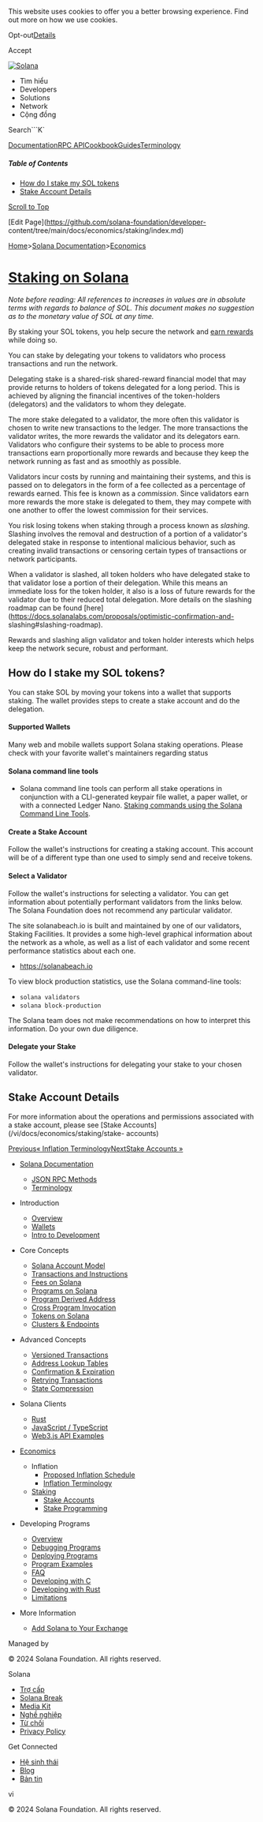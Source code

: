 This website uses cookies to offer you a better browsing experience. Find out
more on how we use cookies.

Opt-out[Details](/vi/privacy-policy#collection-of-information)

Accept

[![Solana](/_next/static/media/logotype-dark.f79d530d.svg)](/vi)

  * Tìm hiểu
  * Developers
  * Solutions
  * Network
  * Cộng đồng 

Search```K`

[Documentation](/vi/docs)[RPC
API](/vi/docs/rpc)[Cookbook](/vi/developers/cookbook)[Guides](/vi/developers/guides)[Terminology](/vi/docs/terminology)

##### Table of Contents

  * [How do I stake my SOL tokens](/vi/docs/economics/staking#how-do-i-stake-my-sol-tokens)
  * [Stake Account Details](/vi/docs/economics/staking#stake-account-details)

[Scroll to Top](/vi/docs/economics/staking#)

[Edit Page](https://github.com/solana-foundation/developer-
content/tree/main/docs/economics/staking/index.md)

[Home](/vi)>[Solana Documentation](/vi/docs)>[Economics](/vi/docs/economics)

# [Staking on Solana](/vi/docs/economics/staking)

 _Note before reading: All references to increases in values are in absolute
terms with regards to balance of SOL. This document makes no suggestion as to
the monetary value of SOL at any time._

By staking your SOL tokens, you help secure the network and [earn
rewards](https://docs.solanalabs.com/implemented-proposals/staking-rewards)
while doing so.

You can stake by delegating your tokens to validators who process transactions
and run the network.

Delegating stake is a shared-risk shared-reward financial model that may
provide returns to holders of tokens delegated for a long period. This is
achieved by aligning the financial incentives of the token-holders
(delegators) and the validators to whom they delegate.

The more stake delegated to a validator, the more often this validator is
chosen to write new transactions to the ledger. The more transactions the
validator writes, the more rewards the validator and its delegators earn.
Validators who configure their systems to be able to process more transactions
earn proportionally more rewards and because they keep the network running as
fast and as smoothly as possible.

Validators incur costs by running and maintaining their systems, and this is
passed on to delegators in the form of a fee collected as a percentage of
rewards earned. This fee is known as a _commission_. Since validators earn
more rewards the more stake is delegated to them, they may compete with one
another to offer the lowest commission for their services.

You risk losing tokens when staking through a process known as _slashing_.
Slashing involves the removal and destruction of a portion of a validator's
delegated stake in response to intentional malicious behavior, such as
creating invalid transactions or censoring certain types of transactions or
network participants.

When a validator is slashed, all token holders who have delegated stake to
that validator lose a portion of their delegation. While this means an
immediate loss for the token holder, it also is a loss of future rewards for
the validator due to their reduced total delegation. More details on the
slashing roadmap can be found
[here](https://docs.solanalabs.com/proposals/optimistic-confirmation-and-
slashing#slashing-roadmap).

Rewards and slashing align validator and token holder interests which helps
keep the network secure, robust and performant.

## How do I stake my SOL tokens? #

You can stake SOL by moving your tokens into a wallet that supports staking.
The wallet provides steps to create a stake account and do the delegation.

#### Supported Wallets #

Many web and mobile wallets support Solana staking operations. Please check
with your favorite wallet's maintainers regarding status

#### Solana command line tools #

  * Solana command line tools can perform all stake operations in conjunction with a CLI-generated keypair file wallet, a paper wallet, or with a connected Ledger Nano. [Staking commands using the Solana Command Line Tools](https://docs.solanalabs.com/cli/examples/delegate-stake).

#### Create a Stake Account #

Follow the wallet's instructions for creating a staking account. This account
will be of a different type than one used to simply send and receive tokens.

#### Select a Validator #

Follow the wallet's instructions for selecting a validator. You can get
information about potentially performant validators from the links below. The
Solana Foundation does not recommend any particular validator.

The site solanabeach.io is built and maintained by one of our validators,
Staking Facilities. It provides a some high-level graphical information about
the network as a whole, as well as a list of each validator and some recent
performance statistics about each one.

  * <https://solanabeach.io>

To view block production statistics, use the Solana command-line tools:

  * `solana validators`
  * `solana block-production`

The Solana team does not make recommendations on how to interpret this
information. Do your own due diligence.

#### Delegate your Stake #

Follow the wallet's instructions for delegating your stake to your chosen
validator.

## Stake Account Details #

For more information about the operations and permissions associated with a
stake account, please see [Stake Accounts](/vi/docs/economics/staking/stake-
accounts)

[Previous« Inflation
Terminology](/vi/docs/economics/inflation/terminology)[NextStake Accounts
»](/vi/docs/economics/staking/stake-accounts)

  * [Solana Documentation](/vi/docs)

    * [JSON RPC Methods](/vi/docs/rpc)
    * [Terminology](/vi/docs/terminology)
  * Introduction

    * [Overview](/vi/docs/intro/overview)
    * [Wallets](/vi/docs/intro/wallets)
    * [Intro to Development](/vi/docs/intro/dev)
  * Core Concepts

    * [Solana Account Model](/vi/docs/core/accounts)
    * [Transactions and Instructions](/vi/docs/core/transactions)
    * [Fees on Solana](/vi/docs/core/fees)
    * [Programs on Solana](/vi/docs/core/programs)
    * [Program Derived Address](/vi/docs/core/pda)
    * [Cross Program Invocation](/vi/docs/core/cpi)
    * [Tokens on Solana](/vi/docs/core/tokens)
    * [Clusters & Endpoints](/vi/docs/core/clusters)
  * Advanced Concepts

    * [Versioned Transactions](/vi/docs/advanced/versions)
    * [Address Lookup Tables](/vi/docs/advanced/lookup-tables)
    * [Confirmation & Expiration](/vi/docs/advanced/confirmation)
    * [Retrying Transactions](/vi/docs/advanced/retry)
    * [State Compression](/vi/docs/advanced/state-compression)
  * Solana Clients

    * [Rust](/vi/docs/clients/rust)
    * [JavaScript / TypeScript](/vi/docs/clients/javascript)
    * [Web3.js API Examples](/vi/docs/clients/javascript-reference)
  * [Economics](/vi/docs/economics)

    * Inflation
      * [Proposed Inflation Schedule](/vi/docs/economics/inflation/inflation-schedule)
      * [Inflation Terminology](/vi/docs/economics/inflation/terminology)
    * [Staking](/vi/docs/economics/staking)
      * [Stake Accounts](/vi/docs/economics/staking/stake-accounts)
      * [Stake Programming](/vi/docs/economics/staking/stake-programming)
  * Developing Programs

    * [Overview](/vi/docs/programs/overview)
    * [Debugging Programs](/vi/docs/programs/debugging)
    * [Deploying Programs](/vi/docs/programs/deploying)
    * [Program Examples](/vi/docs/programs/examples)
    * [FAQ](/vi/docs/programs/faq)
    * [Developing with C](/vi/docs/programs/lang-c)
    * [Developing with Rust](/vi/docs/programs/lang-rust)
    * [Limitations](/vi/docs/programs/limitations)
  * More Information

    * [Add Solana to Your Exchange](/vi/docs/more/exchange)

Managed by

[](/vi)

[](/youtube)[](/twitter)[](/discord)[](/reddit)[](/github)[](/telegram)

© 2024 Solana Foundation. All rights reserved.

Solana

  * [Trợ cấp](https://solana.org/grants)
  * [Solana Break](https://break.solana.com/)
  * [Media Kit](/vi/branding)
  * [Nghề nghiệp ](https://jobs.solana.com/)
  * [Từ chối](/vi/tos)
  * [Privacy Policy](/vi/privacy-policy)

Get Connected

  * [Hệ sinh thái](/vi/ecosystem)
  * [Blog](/vi/news)
  * [Bản tin](/vi/newsletter)

vi

© 2024 Solana Foundation. All rights reserved.

